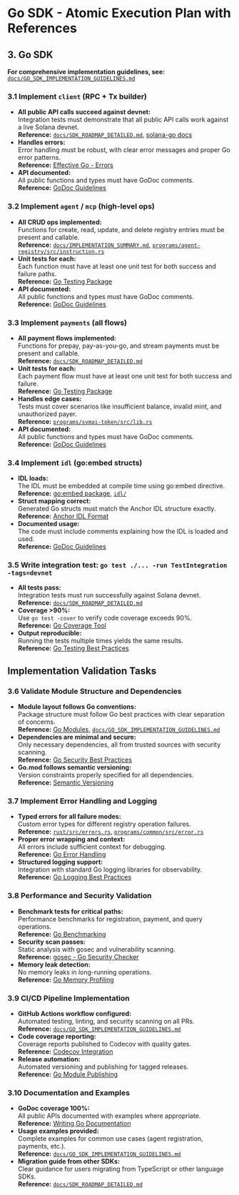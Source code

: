 # Go SDK - Atomic Execution Plan with References

## 3. Go SDK

**For comprehensive implementation guidelines, see:** [`docs/GO_SDK_IMPLEMENTATION_GUIDELINES.md`](../GO_SDK_IMPLEMENTATION_GUIDELINES.md)

### 3.1 Implement `client` (RPC + Tx builder)
- **All public API calls succeed against devnet:**  
  Integration tests must demonstrate that all public API calls work against a live Solana devnet.  
  **Reference:** [`docs/SDK_ROADMAP_DETAILED.md`](../SDK_ROADMAP_DETAILED.md:81-82), [solana-go docs](https://pkg.go.dev/github.com/gagliardetto/solana-go)
- **Handles errors:**  
  Error handling must be robust, with clear error messages and proper Go error patterns.  
  **Reference:** [Effective Go - Errors](https://golang.org/doc/effective_go#errors)
- **API documented:**  
  All public functions and types must have GoDoc comments.  
  **Reference:** [GoDoc Guidelines](https://go.dev/blog/godoc)

### 3.2 Implement `agent` / `mcp` (high-level ops)
- **All CRUD ops implemented:**  
  Functions for create, read, update, and delete registry entries must be present and callable.  
  **Reference:** [`docs/IMPLEMENTATION_SUMMARY.md`](../IMPLEMENTATION_SUMMARY.md:153-162), [`programs/agent-registry/src/instruction.rs`](../../programs/agent-registry/src/instruction.rs)
- **Unit tests for each:**  
  Each function must have at least one unit test for both success and failure paths.  
  **Reference:** [Go Testing Package](https://golang.org/pkg/testing/)
- **API documented:**  
  All public functions and types must have GoDoc comments.  
  **Reference:** [GoDoc Guidelines](https://go.dev/blog/godoc)

### 3.3 Implement `payments` (all flows)
- **All payment flows implemented:**  
  Functions for prepay, pay-as-you-go, and stream payments must be present and callable.  
  **Reference:** [`docs/SDK_ROADMAP_DETAILED.md`](../SDK_ROADMAP_DETAILED.md:139-148)
- **Unit tests for each:**  
  Each payment flow must have at least one unit test for both success and failure.  
  **Reference:** [Go Testing Package](https://golang.org/pkg/testing/)
- **Handles edge cases:**  
  Tests must cover scenarios like insufficient balance, invalid mint, and unauthorized payer.  
  **Reference:** [`programs/svmai-token/src/lib.rs`](../../programs/svmai-token/src/lib.rs)
- **API documented:**  
  All public functions and types must have GoDoc comments.  
  **Reference:** [GoDoc Guidelines](https://go.dev/blog/godoc)

### 3.4 Implement `idl` (go:embed structs)
- **IDL loads:**  
  The IDL must be embedded at compile time using go:embed directive.  
  **Reference:** [go:embed package](https://pkg.go.dev/embed), [`idl/`](../../idl/)
- **Struct mapping correct:**  
  Generated Go structs must match the Anchor IDL structure exactly.  
  **Reference:** [Anchor IDL Format](https://www.anchor-lang.com/docs/idl)
- **Documented usage:**  
  The code must include comments explaining how the IDL is loaded and used.  
  **Reference:** [GoDoc Guidelines](https://go.dev/blog/godoc)

### 3.5 Write integration test: `go test ./... -run TestIntegration -tags=devnet`
- **All tests pass:**  
  Integration tests must run successfully against Solana devnet.  
  **Reference:** [`docs/SDK_ROADMAP_DETAILED.md`](../SDK_ROADMAP_DETAILED.md:93)
- **Coverage >90%:**  
  Use `go test -cover` to verify code coverage exceeds 90%.  
  **Reference:** [Go Coverage Tool](https://go.dev/blog/cover)
- **Output reproducible:**  
  Running the tests multiple times yields the same results.  
  **Reference:** [Go Testing Best Practices](https://dave.cheney.net/2019/05/07/prefer-table-driven-tests)

## Implementation Validation Tasks

### 3.6 Validate Module Structure and Dependencies
- **Module layout follows Go conventions:**  
  Package structure must follow Go best practices with clear separation of concerns.  
  **Reference:** [Go Modules](https://golang.org/ref/mod), [`docs/GO_SDK_IMPLEMENTATION_GUIDELINES.md`](../GO_SDK_IMPLEMENTATION_GUIDELINES.md:41-80)
- **Dependencies are minimal and secure:**  
  Only necessary dependencies, all from trusted sources with security scanning.  
  **Reference:** [Go Security Best Practices](https://golang.org/security/)
- **Go.mod follows semantic versioning:**  
  Version constraints properly specified for all dependencies.  
  **Reference:** [Semantic Versioning](https://semver.org/)

### 3.7 Implement Error Handling and Logging
- **Typed errors for all failure modes:**  
  Custom error types for different registry operation failures.  
  **Reference:** [`rust/src/errors.rs`](../../rust/src/errors.rs), [`programs/common/src/error.rs`](../../programs/common/src/error.rs)
- **Proper error wrapping and context:**  
  All errors include sufficient context for debugging.  
  **Reference:** [Go Error Handling](https://golang.org/doc/effective_go#errors)
- **Structured logging support:**  
  Integration with standard Go logging libraries for observability.  
  **Reference:** [Go Logging Best Practices](https://dave.cheney.net/2015/11/05/lets-talk-about-logging)

### 3.8 Performance and Security Validation
- **Benchmark tests for critical paths:**  
  Performance benchmarks for registration, payment, and query operations.  
  **Reference:** [Go Benchmarking](https://golang.org/pkg/testing/#hdr-Benchmarks)
- **Security scan passes:**  
  Static analysis with gosec and vulnerability scanning.  
  **Reference:** [gosec - Go Security Checker](https://github.com/securecodewarrior/gosec)
- **Memory leak detection:**  
  No memory leaks in long-running operations.  
  **Reference:** [Go Memory Profiling](https://golang.org/pkg/runtime/pprof/)

### 3.9 CI/CD Pipeline Implementation
- **GitHub Actions workflow configured:**  
  Automated testing, linting, and security scanning on all PRs.  
  **Reference:** [`docs/GO_SDK_IMPLEMENTATION_GUIDELINES.md`](../GO_SDK_IMPLEMENTATION_GUIDELINES.md:580-680)
- **Code coverage reporting:**  
  Coverage reports published to Codecov with quality gates.  
  **Reference:** [Codecov Integration](https://codecov.io/)
- **Release automation:**  
  Automated versioning and publishing for tagged releases.  
  **Reference:** [Go Module Publishing](https://golang.org/doc/modules/publishing)

### 3.10 Documentation and Examples
- **GoDoc coverage 100%:**  
  All public APIs documented with examples where appropriate.  
  **Reference:** [Writing Go Documentation](https://golang.org/doc/comment)
- **Usage examples provided:**  
  Complete examples for common use cases (agent registration, payments, etc.).  
  **Reference:** [`docs/GO_SDK_IMPLEMENTATION_GUIDELINES.md`](../GO_SDK_IMPLEMENTATION_GUIDELINES.md:400-500)
- **Migration guide from other SDKs:**  
  Clear guidance for users migrating from TypeScript or other language SDKs.  
  **Reference:** [`docs/SDK_ROADMAP_DETAILED.md`](../SDK_ROADMAP_DETAILED.md:25-79)